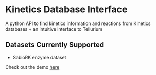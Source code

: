 # Kinetics Database Interface
A python API to find kinetics information and reactions from Kinetics databases + an intuitive interface to Tellurium

## Datasets Currently Supported

* SabioRK enzyme dataset

Check out the demo [here](https://colab.research.google.com/drive/1gA5_tvYiiMMuHw1AEEUqvIlYUbBfT3Md?usp=sharing)
